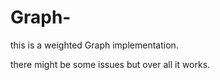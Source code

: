 # Graph-
this is a weighted Graph implementation.

there might be some issues but over all it works. 
